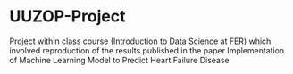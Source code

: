 # UUZOP-Project
Project within class course (Introduction to Data Science at FER) which involved reproduction of the results published in the paper Implementation of Machine Learning Model to Predict Heart Failure Disease
